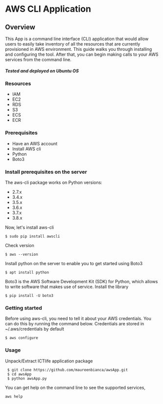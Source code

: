 # AWS CLI Application

## Overview
This App is a command line interface (CLI) application that would allow users to easily take inventory of all the resources that are currently provisioned in AWS environment. This guide walks you through installing and configuring the tool. After that, you can begin making calls to your AWS services from the command line.

##### Tested and deployed on Ubuntu OS
### Resources

- IAM
- EC2
- RDS
- S3
- ECS
- ECR

### Prerequisites

- Have an AWS account
- Install AWS cli
- Python
- Boto3

### Install prerequisites on the server

The aws-cli package works on Python versions:

- 2.7.x 
- 3.4.x
- 3.5.x
- 3.6.x 
- 3.7.x 
- 3.8.x 

Now, let's install aws-cli
```
$ sudo pip install awscli
```
Check version
```
$ aws --version
```
Install python on the server to enable you to get started using Boto3
```
$ apt install python
```
Boto3 is the AWS Software Development Kit (SDK) for Python, which allows to write software that makes use of service. Install the library
```
$ pip install -U boto3
```
### Getting started
Before using aws-cli, you need to tell it about your AWS credentials. You can do this by running the command below. Credentials are stored in ~/.aws/credentials by default

```
$ aws configure
```
### Usage

Unpack/Extract ICTlife application package
```
 $ git clone https://github.com/maureenbianca/awsApp.git
 $ cd awsApp
 $ python awsApp.py
  ``` 
 You can get help on the command line to see the supported services,
```
aws help
```
